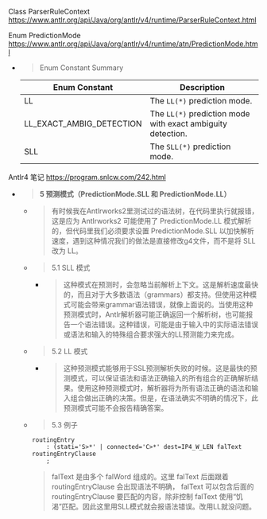 
Class ParserRuleContext https://www.antlr.org/api/Java/org/antlr/v4/runtime/ParserRuleContext.html

Enum PredictionMode https://www.antlr.org/api/Java/org/antlr/v4/runtime/atn/PredictionMode.html
- > Enum Constant Summary

  | Enum Constant | Description |
  |--|--|
  | LL | The `LL(*)` prediction mode. |
  | LL_EXACT_AMBIG_DETECTION | The `LL(*)` prediction mode with exact ambiguity detection. |
  | SLL | The `SLL(*)` prediction mode. |

Antlr4 笔记 https://program.snlcw.com/242.html
- > **5 预测模式（PredictionMode.SLL 和 PredictionMode.LL）**
  * > 有时候我在Antlrworks2里测试过的语法树，在代码里执行就报错，这是应为 Antlrworks2 可能使用了 PredictionMode.LL 模式解析的，但代码里我们必须要求设置  PredictionMode.SLL 以加快解析速度，遇到这种情况我们的做法是直接修改g4文件，而不是将 SLL 改为 LL。
  * > 5.1 SLL 模式
    + > 这种模式在预测时，会忽略当前解析上下文。这是解析速度最快的，而且对于大多数语法（grammars）都支持。但使用这种模式可能会带来grammar语法错误，就像上面说的。当使用这种预测模式时，Antlr解析器可能正确返回一个解析树，也可能报告一个语法错误。这种错误，可能是由于输入中的实际语法错误或语法和输入的特殊组合要求强大的LL预测能力来完成。
  * > 5.2 LL 模式
    + > 这种预测模式能够用于SSL预测解析失败的时候。这是最快的预测模式，可以保证语法和语法正确输入的所有组合的正确解析结果。使用这种预测模式时，解析器将为所有语法正确的语法和输入组合做出正确的决策。但是，在语法确实不明确的情况下，此预测模式可能不会报告精确答案。
  * > 5.3 例子
    ```g4
    routingEntry
        : (stati='S>*' | connected='C>*' dest=IP4_W_LEN falText routingEntryClause
        ;
    ```
    > falText 是由多个 falWord 组成的。这里 falText 后面跟着 routingEntryClause 会出现语法不明确， falText 可以包含后面的 routingEntryClause 要匹配的内容，除非控制 falText 使用“饥渴”匹配。因此这里用SLL模式就会报语法错误。改用LL就没问题。
